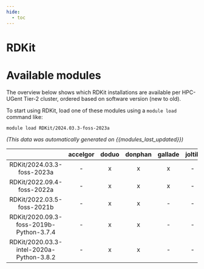 ```yaml
---
hide:
  - toc
---
```


RDKit
=====

# Available modules


The overview below shows which RDKit installations are available per HPC-UGent Tier-2 cluster, ordered based on software version (new to old).

To start using RDKit, load one of these modules using a `module load` command like:

```shell
module load RDKit/2024.03.3-foss-2023a
```

*(This data was automatically generated on {{modules_last_updated}})*  

| |accelgor|doduo|donphan|gallade|joltik|shinx|skitty|
| :---: | :---: | :---: | :---: | :---: | :---: | :---: | :---: |
|RDKit/2024.03.3-foss-2023a|-|x|x|x|-|x|x|
|RDKit/2022.09.4-foss-2022a|-|x|x|x|-|-|-|
|RDKit/2022.03.5-foss-2021b|-|x|x|-|-|-|-|
|RDKit/2020.09.3-foss-2019b-Python-3.7.4|-|x|x|-|-|-|-|
|RDKit/2020.03.3-intel-2020a-Python-3.8.2|-|x|x|-|-|-|-|
